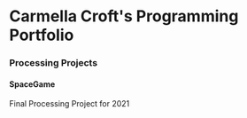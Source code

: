 # Carmella Croft's Programming Portfolio

### Processing Projects

#### SpaceGame
Final Processing Project for 2021
